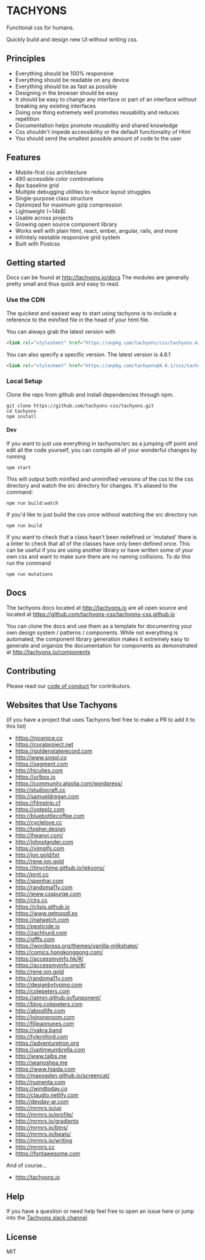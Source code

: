 # TACHYONS

Functional css for humans.

Quickly build and design new UI without writing css.

## Principles

* Everything should be 100% responsive
* Everything should be readable on any device
* Everything should be as fast as possible
* Designing in the browser should be easy
* It should be easy to change any interface or part of an interface without breaking any existing interfaces
* Doing one thing extremely well promotes reusability and reduces repetition
* Documentation helps promote reusability and shared knowledge
* Css shouldn't impede accessibility or the default functionality of Html
* You should send the smallest possible amount of code to the user

## Features

* Mobile-first css architecture
* 490 accessible color combinations
* 8px baseline grid
* Multiple debugging utilities to reduce layout struggles
* Single-purpose class structure
* Optimized for maximum gzip compression
* Lightweight (~14kB)
* Usable across projects
* Growing open source component library
* Works well with plain html, react, ember, angular, rails, and more
* Infinitely nestable responsive grid system
* Built with Postcss

## Getting started

Docs can be found at http://tachyons.io/docs
The modules are generally pretty small and thus quick and easy to read.

### Use the CDN

The quickest and easiest way to start using tachyons is to include a reference
to the minified file in the head of your html file.

You can always grab the latest version with
```html
<link rel="stylesheet" href="https://unpkg.com/tachyons/css/tachyons.min.css">
```
You can also specify a specific version. The latest version is 4.6.1
```html
<link rel="stylesheet" href="https://unpkg.com/tachyons@4.6.1/css/tachyons.min.css">
```

### Local Setup

Clone the repo from github and install dependencies through npm.

```
git clone https://github.com/tachyons-css/tachyons.git
cd tachyons
npm install
```

#### Dev

If you want to just use everything in tachyons/src as a jumping off point and
edit all the code yourself, you can compile all of your wonderful changes by
running

```npm start```

This will output both minified and unminified versions of the css to the css directory and watch the src directory for changes.
It's aliased to the command:

```npm run build:watch```

If you'd like to just build the css once without watching the src directory run

```npm run build```

If you want to check that a class hasn't been redefined or 'mutated' there is a linter to check that all of the classes have only been defined once. This can be useful if you are using another library or have written some of your own css and want to make sure there are no naming collisions. To do this run the command

```npm run mutations```

## Docs
The tachyons docs located at http://tachyons.io are all open source and located at https://github.com/tachyons-css/tachyons-css.github.io

You can clone the docs and use them as a template for documenting your own design system / patterns / components.
While not everything is automated, the component library generation makes it extremely easy to 
generate and organize the documentation for components as demonstrated at http://tachyons.io/components


## Contributing

Please read our [code of conduct](https://github.com/tachyons-css/tachyons/blob/master/code-of-conduct.md) for contributors.

## Websites that Use Tachyons
(if you have a project that uses Tachyons feel free to make a PR to add it to this list)

* https://nicenice.co
* https://coralproject.net
* https://goldenstaterecord.com
* http://www.sogol.co
* https://segment.com
* http://hicuties.com
* https://urlbox.io
* https://community.algolia.com/wordpress/
* http://studiocraft.cc
* http://samueldregan.com
* https://filmstrip.cf
* https://voteplz.com
* http://bluebottlecoffee.com
* http://cyclelove.cc
* http://topher.design
* http://iheanyi.com/
* http://johnotander.com
* https://vimgifs.com
* http://jon.gold/txt
* http://rene.jon.gold
* https://tinychime.github.io/jekyons/
* http://prnt.cc
* http://spenhar.com
* http://randoma11y.com
* http://www.csspurge.com
* http://clrs.cc
* https://cljsjs.github.io
* https://www.getnoodl.es
* https://natwelch.com
* http://pesticide.io
* http://zachhurd.com
* http://gfffs.com
* https://wordpress.org/themes/vanilla-milkshake/
* http://comics.hongkonggong.com/
* https://accessmyinfo.hk/#/
* https://accessmyinfo.org/#/
* http://rene.jon.gold
* http://randoma11y.com
* http://designbytyping.com
* http://colepeters.com
* https://atmin.github.io/funponent/
* http://blog.colepeters.com
* http://aboutlife.com
* http://joinoneroom.com
* http://filipaonunes.com
* https://vakra.band
* http://tylernford.com
* https://adventuretron.org
* https://uptimeumbrella.com
* http://www.talbs.me
* http://seanoshea.me
* https://www.hiaida.com
* http://maxogden.github.io/screencat/
* http://numenta.com
* https://windtoday.co
* http://claudio.netlify.com
* http://devday-ar.com
* http://mrmrs.io/up
* http://mrmrs.io/profile/
* http://mrmrs.io/gradients
* http://mrmrs.io/btns/
* http://mrmrs.io/beats/
* http://mrmrs.io/writing
* http://mrmrs.cc
* https://fontawesome.com

And of course...
* http://tachyons.io

## Help

If you have a question or need help feel free to open an issue here or jump into the [Tachyons slack channel](http://tachyons-slack-invite.herokuapp.com).

## License

MIT

